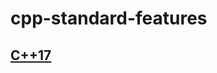# cpp-standard-features

## [C++17](https://github.com/SechinM/cpp-standard-features/tree/master/cpp17)
